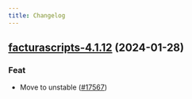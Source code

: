 ```yaml
---
title: Changelog
---
```




## [facturascripts-4.1.12](https://github.com/truecharts/charts/compare/facturascripts-4.1.11...facturascripts-4.1.12) (2024-01-28)

### Feat



- Move to unstable ([#17567](https://github.com/truecharts/charts/issues/17567))